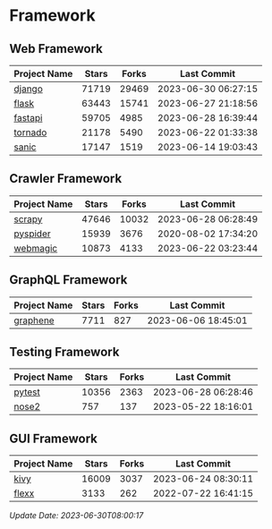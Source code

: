 # Framework

## Web Framework
| Project Name | Stars | Forks | Last Commit |
| ------------ | ----- | ----- | ----------- |
| [django](https://github.com/django/django) | 71719 | 29469 | 2023-06-30 06:27:15 |
| [flask](https://github.com/pallets/flask) | 63443 | 15741 | 2023-06-27 21:18:56 |
| [fastapi](https://github.com/tiangolo/fastapi) | 59705 | 4985 | 2023-06-28 16:39:44 |
| [tornado](https://github.com/tornadoweb/tornado) | 21178 | 5490 | 2023-06-22 01:33:38 |
| [sanic](https://github.com/sanic-org/sanic) | 17147 | 1519 | 2023-06-14 19:03:43 |

## Crawler Framework
| Project Name | Stars | Forks | Last Commit |
| ------------ | ----- | ----- | ----------- |
| [scrapy](https://github.com/scrapy/scrapy) | 47646 | 10032 | 2023-06-28 06:28:49 |
| [pyspider](https://github.com/binux/pyspider) | 15939 | 3676 | 2020-08-02 17:34:20 |
| [webmagic](https://github.com/code4craft/webmagic) | 10873 | 4133 | 2023-06-22 03:23:44 |

## GraphQL Framework
| Project Name | Stars | Forks | Last Commit |
| ------------ | ----- | ----- | ----------- |
| [graphene](https://github.com/graphql-python/graphene) | 7711 | 827 | 2023-06-06 18:45:01 |

## Testing Framework
| Project Name | Stars | Forks | Last Commit |
| ------------ | ----- | ----- | ----------- |
| [pytest](https://github.com/pytest-dev/pytest) | 10356 | 2363 | 2023-06-28 06:28:46 |
| [nose2](https://github.com/nose-devs/nose2) | 757 | 137 | 2023-05-22 18:16:01 |

## GUI Framework
| Project Name | Stars | Forks | Last Commit |
| ------------ | ----- | ----- | ----------- |
| [kivy](https://github.com/kivy/kivy) | 16009 | 3037 | 2023-06-24 08:30:11 |
| [flexx](https://github.com/flexxui/flexx) | 3133 | 262 | 2022-07-22 16:41:15 |

*Update Date: 2023-06-30T08:00:17*